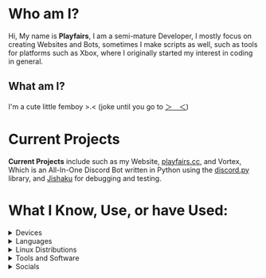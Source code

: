 # Who am I?


Hi, My name is **Playfairs**, I am a semi-mature Developer, I mostly focus on creating Websites and Bots, sometimes I make scripts as well, such as tools for platforms such as Xbox, where I originally started my interest in coding in general.

## What am I? 

I'm a cute little femboy >.< (joke until you go to [＞＿＜](https://uwu.playfairs.cc))

# Current Projects


**Current Projects** include such as my Website, [playfairs.cc](https://playfairs.cc), and Vortex, Which is an All-In-One Discord Bot written in Python using the [discord.py](https://github.com/Rapptz/discord.py) library, and [Jishaku](https://github.com/scarletcafe/jishaku) for debugging and testing.


# What I Know, Use, or have Used:

<details><summary>Devices</summary>

- [Mac Mini](https://www.apple.com/shop/buy-mac/mac-mini/apple-m4-chip-with-10-core-cpu-and-10-core-gpu-16gb-memory-256gb)

- [Xbox Series S](https://www.microsoft.com/en-us/d/xbox-series-s/942j774tp9jn?activetab=pivot:overviewtab)

- [iPhone SE 3rd Gen](https://www.apple.com/shop/buy-iphone/iphone-se)

- [Acer Nitro XF3](https://www.acer.com/gb-en/monitors/gaming/nitro-xf3/pdp/UM.HX3EE.S09)

- [HP Laptop 15"](https://www.hp.com/us-en/shop/pdp/hp-laptop-15-fd1073nr) x2

</details>

<details><summary>Languages</summary>

- Python

- JavaScript

- TypeScript

- Cython

- C

- C++

- Roff

- HTML

- Rust

- F#

</details>

<details><summary>Linux Distributions</summary>

- NixOS

- Debian 12

- Arch

- Kali

- Ubuntu

- Mint

- EndeavourOS

</details>

<details><summary>Tools and Software</summary>

- AnyDesk

- Flameshot

- Goneovim

- Kitty

- Neovim

- Nushell

- Obsidian

- Raycast

- Tailscale

- UTM

- Visual Studio Code

- Windsurf

</details>
  
<details><summary>Socials</summary>

- [TikTok](https://tiktok.com/@playfairs)

- [GitHub](https://github.com/playfairs) (Your already here)

- [YouTube](https://www.youtube.com/@%E3%98%A7)

- [Website](https://playfairs.cc)

- [Discord Server](https://server.playfairs.cc)

- [GitHub Pages](https://uwu.playfairs.cc)

- [Last.FM](https://www.last.fm/user/pdwk)

- [Guns.lol](https://guns.playfairs.cc) - Pretty bland, idc about having a com themed guns profile

- [Slat.cc](https://slat.playfairs.cc)

- [Spotify](https://open.spotify.com/user/darklore4201?si=3f1e08f13ef4483c)

</details>
